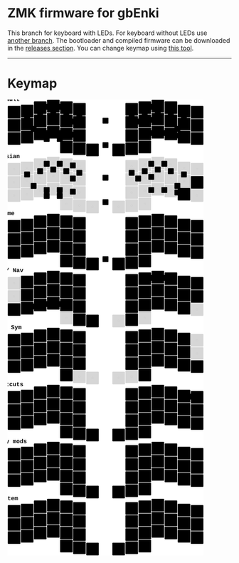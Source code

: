 # ZMK firmware for gbEnki
This branch for keyboard with LEDs. For keyboard without LEDs use [another branch](https://github.com/aroum/zmk-gbEnki/tree/withoutLED). The bootloader and compiled firmware can be downloaded in the [releases section](https://github.com/aroum/zmk-gbEnki/releases). You can change keymap using [this tool](https://nickcoutsos.github.io/keymap-editor/).

-----

# Keymap
![…](config/gbEnki.svg)
